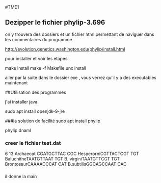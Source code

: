 #TME1

## Dezipper le fichier phylip-3.696

on y trouvera des dossiers et un fichier html permettant de naviguer dans les commentaires du programme


http://evolution.genetics.washington.edu/phylip/install.html

pour installer et voir les etapes


make install
make -f Makefile.unx install

aller par la suite dans le dossier exe , vous verrez qu'il y a des executables maintenant



##Utilisation des programmes

j'ai installer java 

sudo apt install openjdk-9-jre



###la solution de facilité 
sudo apt install phylip 

phylip dnaml


### creer le fichier test.dat

   6   13
Archaeopt CGATGCTTAC CGC
HesperorniCGTTACTCGT TGT
BaluchitheTAATGTTAAT TGT
B. virginiTAATGTTCGT TGT
BrontosaurCAAAACCCAT CAT
B.subtilisGGCAGCCAAT CAC

###
il donne la main 
